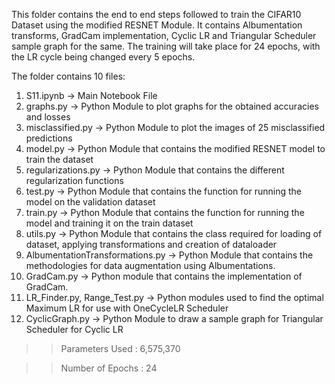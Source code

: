 This folder contains the end to end steps followed to train the CIFAR10 Dataset using the modified RESNET Module. It contains Albumentation transforms, GradCam implementation, Cyclic LR and Triangular Scheduler sample graph for the same. The training will take place for 24 epochs, with the LR cycle being changed every 5 epochs.

The folder contains 10 files:

1. S11.ipynb           -> Main Notebook File
2. graphs.py          -> Python Module to plot graphs for the obtained accuracies and losses
3. misclassified.py   -> Python Module to plot the images of 25 misclassified predictions
4. model.py           -> Python Module that contains the modified RESNET model to train the dataset
5. regularizations.py -> Python Module that contains the different regularization functions
6. test.py            -> Python Module that contains the function for running the model on the validation dataset
7. train.py           -> Python Module that contains the function for running the model and training it on the train dataset
8. utils.py           -> Python Module that contains the class required for loading of dataset, applying transformations and creation of dataloader
9. AlbumentationTransformations.py -> Python Module that contains the methodologies for data augmentation using Albumentations.
10. GradCam.py        -> Python module that contains the implementation of GradCam.
11. LR_Finder.py, Range_Test.py -> Python modules used to find the optimal Maximum LR for use with OneCycleLR Scheduler
12. CyclicGraph.py   -> Python Module to draw a sample graph for Triangular Scheduler for Cyclic LR

>>Parameters Used : 6,575,370

>>Number of Epochs : 24



